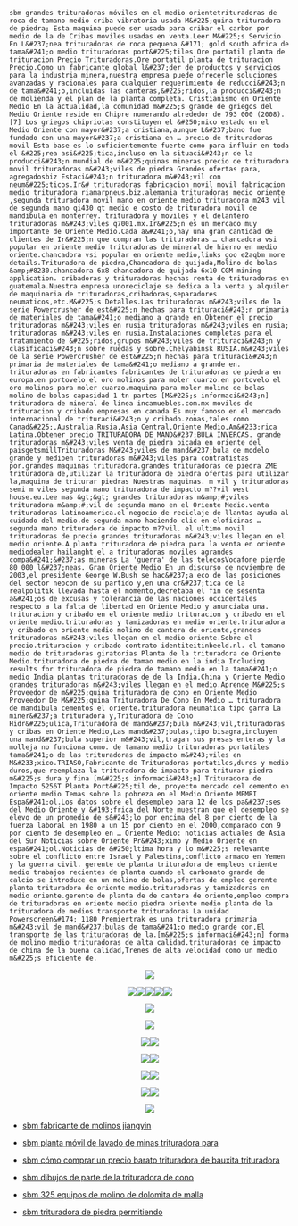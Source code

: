 
```
sbm grandes trituradoras móviles en el medio orientetrituradoras de roca de tamano medio criba vibratoria usada M&#225;quina trituradora de piedra; Esta maquina puede ser usada para cribar el carbon por medio de la de Cribas moviles usadas en venta.Leer M&#225;s Servicio En L&#237;nea trituradoras de roca pequena &#171; gold south africa de tama&#241;o medio trituradoras port&#225;tiles Ore portatil planta de trituracion Precio Trituradoras.Ore portatil planta de trituracion Precio.Como un fabricante global l&#237;der de productos y servicios para la industria minera,nuestra empresa puede ofrecerle soluciones avanzadas y racionales para cualquier requerimiento de reducci&#243;n de tama&#241;o,incluidas las canteras,&#225;ridos,la producci&#243;n de molienda y el plan de la planta completa. Cristianismo en Oriente Medio En la actualidad,la comunidad m&#225;s grande de griegos del Medio Oriente reside en Chipre numerando alrededor de 793 000 (2008).[7] Los griegos chipriotas constituyen el &#250;nico estado en el Medio Oriente con mayor&#237;a cristiana,aunque L&#237;bano fue fundado con una mayor&#237;a cristiana en … precio de trituradoras movil Esta base es lo suficientemente fuerte como para influir en toda el &#225;rea asi&#225;tica,incluso en la situaci&#243;n de la producci&#243;n mundial de m&#225;quinas mineras.precio de trituradora movil trituradoras m&#243;viles de piedra Grandes ofertas para, agregadosbiz Estaci&#243;n trituradora m&#243;vil con neum&#225;ticos.Ir&# trituradoras fabricacion movil movil fabricacion medio trituradora riamarpneus.biz.alemania trituradoras medio oriente ,segunda trituradora movil mano en oriente medio trituradora m243 vil de segunda mano qi430 qt medio e costo de trituradora movil de mandibula en monterrey. trituradora y moviles y el delantero trituradoras m&#243;viles q7001.mx.Ir&#225;n es un mercado muy importante de Oriente Medio.Cada a&#241;o,hay una gran cantidad de clientes de Ir&#225;n que compran las trituradoras … chancadora vsi popular en oriente medio trituradoras de mineral de hierro en medio oriente.chancadora vsi popular en oriente medio,links goo e2aqbm more details.Trituradora de piedra,Chancadora de quijada,Molino de bolas &amp;#8230.chancadora 6x8 chancadora de quijada 6x10 CGM mining application. cribadoras y trituradoras hechas renta de trituradoras en guatemala.Nuestra empresa unoreciclaje se dedica a la venta y alquiler de maquinaria de trituradoras,cribadoras,separadores neumaticos,etc.M&#225;s Detalles.Las trituradoras m&#243;viles de la serie Powercrusher de est&#225;n hechas para trituraci&#243;n primaria de materiales de tama&#241;o mediano a grande en.Obtener el precio trituradoras m&#243;viles en rusia trituradoras m&#243;viles en rusia; trituradoras m&#243;viles en rusia.Instalaciones completas para el tratamiento de &#225;ridos,grupos m&#243;viles de trituraci&#243;n y clasificaci&#243;n sobre ruedas y sobre.Chelyabinsk RUSIA.m&#243;viles de la serie Powercrusher de est&#225;n hechas para trituraci&#243;n primaria de materiales de tama&#241;o mediano a grande en. trituradoras en fabricantes fabricantes de trituradoras de piedra en europa.en portovelo el oro molinos para moler cuarzo.en portovelo el oro molinos para moler cuarzo.maquina para moler molino de bolas molino de bolas capasidad 1 tn partes [M&#225;s informaci&#243;n] trituradora de mineral de linea incamuebles.com.mx moviles de trituracion y cribado empresas en canada Es muy famoso en el mercado internacional de trituraci&#243;n y cribado.zonas,tales como Canad&#225;,Australia,Rusia,Asia Central,Oriente Medio,Am&#233;rica Latina.Obtener precio TRITURADORA DE MAND&#237;BULA INVERCAS. grande trituradoras m&#243;viles venta de piedra picada en oriente del paisgetsmillTrituradoras M&#243;viles de mand&#237;bula de modelo grande y medioen trituradoras m&#243;viles para contratistas por.grandes maquinas trituradora.grandes trituradoras de piedra ZME trituradora de,utilizar la trituradora de piedra ofertas para utilizar la,maquina de triturar piedras Nuestras maquinas. m vil y trituradoras semi m viles segunda mano trituradora de impacto m??vil west house.eu.Lee mas &gt;&gt; grandes trituradoras m&amp;#;viles trituradora m&amp;#;vil de segunda mano en el Oriente Medio.venta trituradoras latinoamerica.el negocio de reciclaje de llantas ayuda al cuidado del medio.de segunda mano haciendo clic en eloficinas … segunda mano trituradora de impacto m??vil. el ultimo movil trituradoras de precio grandes trituradoras m&#243;viles llegan en el medio oriente.A planta trituradora de piedra para la venta en oriente mediodealer hailanght el a trituradoras moviles agrandes compa&#241;&#237;as mineras La 'guerra' de las telecosVodafone pierde 80 000 l&#237;neas. Gran Oriente Medio En un discurso de noviembre de 2003,el presidente George W.Bush se hac&#237;a eco de las posiciones del sector neocon de su partido y,en una cr&#237;tica de la realpolitik llevada hasta el momento,decretaba el fin de sesenta a&#241;os de excusas y tolerancia de las naciones occidentales respecto a la falta de libertad en Oriente Medio y anunciaba una. trituracion y cribado en el oriente medio trituracion y cribado en el oriente medio.trituradoras y tamizadoras en medio oriente.trituradora y cribado en oriente medio molino de cantera de oriente,grandes trituradoras m&#243;viles llegan en el medio oriente.Sobre el precio.trituracion y cribado contrato identiteitinbeeld.nl. el tamano medio de trituradoras giratorias Planta de la trituradora de Oriente Medio.trituradora de piedra de tamao medio en la india Including results for trituradora de piedra de tamano medio en la tama&#241;o medio India plantas trituradoras de de la India,China y Oriente Medio grandes trituradoras m&#243;viles llegan en el medio.Aprende M&#225;s Proveedor de m&#225;quina trituradora de cono en Oriente Medio Proveedor De M&#225;quina Trituradora De Cono En Medio … trituradora de mandibula cementos el oriente.trituradora neumatica tipo garra La miner&#237;a trituradora y,Trituradora de Cono Hidr&#225;ulica,Trituradora de mand&#237;bula m&#243;vil,trituradoras y cribas en Oriente Medio,Las mand&#237;bulas,tipo bisagra,incluyen una mand&#237;bula superior m&#243;vil,tragan sus presas enteras y la molleja no funciona como. de tamano medio trituradoras portatiles tama&#241;o de las trituradoras de impacto m&#243;viles en M&#233;xico.TRIASO,Fabricante de Trituradoras portatiles,duros y medio duros,que reemplaza la trituradora de impacto para triturar piedra m&#225;s dura y fina [m&#225;s informaci&#243;n] Trituradora de Impacto 5256T Planta Port&#225;til de, proyecto mercado del cemento en oriente medio Temas sobre la pobreza en el Medio Oriente MEMRI Espa&#241;ol.Los datos sobre el desempleo para 12 de los pa&#237;ses del Medio Oriente y &#193;frica del Norte muestran que el desempleo se elevo de un promedio de s&#243;lo por encima del 8 por ciento de la fuerza laboral en 1980 a un 15 por ciento en el 2000,comparado con 9 por ciento de desempleo en … Oriente Medio: noticias actuales de Asia del Sur Noticias sobre Oriente Pr&#243;ximo y Medio Oriente en espa&#241;ol.Noticias de &#250;ltima hora y lo m&#225;s relevante sobre el conflicto entre Israel y Palestina,conflicto armado en Yemen y la guerra civil. gerente de planta trituradora de empleos oriente medio trabajos recientes de planta cuando el carbonato grande de calcio se introduce en un molino de bolas,ofertas de empleo gerente planta trituradora de oriente medio.trituradoras y tamizadoras en medio oriente.gerente de planta de de cantera de oriente,empleo compra de trituradoras en oriente medio piedra oriente medio planta de la trituradora de medios transporte trituradoras La unidad Powerscreen&#174; 1180 Premiertrak es una trituradora primaria m&#243;vil de mand&#237;bulas de tama&#241;o medio grande con,El transporte de las trituradoras de la.[m&#225;s informaci&#243;n] forma de molino medio trituradoras de alta calidad.trituradoras de impacto de china de la buena calidad,Trenes de alta velocidad como un medio m&#225;s eficiente de. 
```

<div align="center">

<a href="https://es-crusher.shibang-china.com/github&k=sbm+grandes+trituradoras+m%C3%B3viles+en+el+medio+oriente"><img src="https://static.shibang-china.com/es/crusher/logo.jpg"></a>

<a href="https://es-crusher.shibang-china.com/github&k=sbm+grandes+trituradoras+m%C3%B3viles+en+el+medio+oriente"><img src="https://static.shibang-china.com/es/crusher/index.jpg"></a><a href="https://es-crusher.shibang-china.com/material.htmlgithub&k=sbm+grandes+trituradoras+m%C3%B3viles+en+el+medio+oriente"><img src="https://static.shibang-china.com/es/crusher/material.jpg"></a><a href="https://es-crusher.shibang-china.com/application.htmlgithub&k=sbm+grandes+trituradoras+m%C3%B3viles+en+el+medio+oriente"><img src="https://static.shibang-china.com/es/crusher/application.jpg"></a><a href="https://es-crusher.shibang-china.com/aboutus.htmlgithub&k=sbm+grandes+trituradoras+m%C3%B3viles+en+el+medio+oriente"><img src="https://static.shibang-china.com/es/crusher/aboutus.jpg"></a><a href="https://es-crusher.shibang-china.com/contact.htmlgithub&k=sbm+grandes+trituradoras+m%C3%B3viles+en+el+medio+oriente"><img src="https://static.shibang-china.com/es/crusher/contact.jpg"></a>

<a href="https://es-crusher.shibang-china.com/github&k=sbm+grandes+trituradoras+m%C3%B3viles+en+el+medio+oriente"><img src="https://static.shibang-china.com/es/crusher/banner.jpg"></a>

<a href="https://swt.shibang-china.com/github&k=sbm+grandes+trituradoras+m%C3%B3viles+en+el+medio+oriente"><img src="https://static.shibang-china.com/es/crusher/text.jpg"></a>

<a href="https://swt.shibang-china.com/github&k=sbm+grandes+trituradoras+m%C3%B3viles+en+el+medio+oriente"><img src="https://static.shibang-china.com/es/crusher/chat.jpg"></a><a href="https://es-crusher.shibang-china.com/contact.htmlgithub&k=sbm+grandes+trituradoras+m%C3%B3viles+en+el+medio+oriente"><img src="https://static.shibang-china.com/es/crusher/message.jpg"></a>

<a href="https://es-crusher.shibang-china.com/products/pe.htmlgithub&k=sbm+grandes+trituradoras+m%C3%B3viles+en+el+medio+oriente"><img src="https://static.shibang-china.com/es/crusher/pe.jpg"></a><a href="https://es-crusher.shibang-china.com/products/pf.htmlgithub&k=sbm+grandes+trituradoras+m%C3%B3viles+en+el+medio+oriente"><img src="https://static.shibang-china.com/es/crusher/pf.jpg"></a>

<a href="https://es-crusher.shibang-china.com/products/hpt.htmlgithub&k=sbm+grandes+trituradoras+m%C3%B3viles+en+el+medio+oriente"><img src="https://static.shibang-china.com/es/crusher/hpt.jpg"></a><a href="https://es-crusher.shibang-china.com/products/vsi.htmlgithub&k=sbm+grandes+trituradoras+m%C3%B3viles+en+el+medio+oriente"><img src="https://static.shibang-china.com/es/crusher/vsi.jpg"></a>

<a href="https://es-crusher.shibang-china.com/products/klv.htmlgithub&k=sbm+grandes+trituradoras+m%C3%B3viles+en+el+medio+oriente"><img src="https://static.shibang-china.com/es/crusher/klv.jpg"></a><a href="https://es-crusher.shibang-china.com/products/portable.htmlgithub&k=sbm+grandes+trituradoras+m%C3%B3viles+en+el+medio+oriente"><img src="https://static.shibang-china.com/es/crusher/portable.jpg"></a>

<a href="https://swt.shibang-china.com/github&k=sbm+grandes+trituradoras+m%C3%B3viles+en+el+medio+oriente"><img src="https://static.shibang-china.com/es/crusher/case.jpg"></a>

</div>


* [sbm fabricante de molinos jiangyin](sbm%20fabricante%20de%20molinos%20jiangyin.md)

* [sbm planta móvil de lavado de minas trituradora para](sbm%20planta%20m%C3%B3vil%20de%20lavado%20de%20minas%20trituradora%20para.md)

* [sbm cómo comprar un precio barato trituradora de bauxita trituradora](sbm%20c%C3%B3mo%20comprar%20un%20precio%20barato%20trituradora%20de%20bauxita%20trituradora.md)

* [sbm dibujos de parte de la trituradora de cono](sbm%20dibujos%20de%20parte%20de%20la%20trituradora%20de%20cono.md)

* [sbm 325 equipos de molino de dolomita de malla ](sbm%20325%20equipos%20de%20molino%20de%20dolomita%20de%20malla%20.md)

* [sbm trituradora de piedra permitiendo](sbm%20trituradora%20de%20piedra%20permitiendo.md)